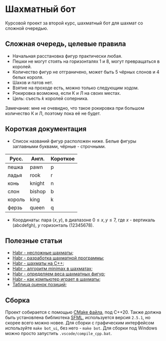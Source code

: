 # Шахматный бот
Курсовой проект за второй курс, шахматный бот для шахмат со сложной очередью.


## Сложная очередь, целевые правила
+ Начальная расстановка фигур практически любая.
+ Пешки не могут стоять на горизонталях 1 и 8, могут превращаться в королей.
+ Количество фигур не отграничено, может быть 5 чёрных слонов и 4 белых короля.
+ Шахов и патов нет.
+ Взятие на проходе есть, можно только следующим ходом.
+ Рокировка возможна, если К и Л на своих местах.
+ Цель: съесть $k$ королей соперника.

Замечание: мне не очевидно, что такое рокировка при большом количество К и Л, поэтому пока её не будет.


## Короткая документация
+ Список названий фигур расположен ниже. Белые фигуры заглавными буквами, чёрные - строчными.

| Русс.  | Англ.  | Короткое |
|--------|--------|----------|
| пешка  | pawn   | p        |
| ладья  | rook   | r        |
| конь   | knight | n        |
| слон   | bishop | b        |
| король | king   | k        |
| ферзь  | queen  | q        |

+ Координаты: пара $(x, y)$, в диапазоне $0 \leq x, y \leq 7$, где $x$ - вертикаль (abcdefgh), $y$ горизонталь (12345678).


## Полезные статьи
+ [Habr - несложные шахматы](https://habr.com/ru/companies/skillbox/articles/437524/);
+ [Habr - разработка шахматной программы](https://habr.com/ru/articles/329528/);
+ [Habr - шахматы на C++](https://habr.com/ru/articles/682122/);
+ [Habr - алгоритм minimax в шахматах](https://habr.com/ru/companies/otus/articles/785512/);
+ [Habr - определяем веса шахматных фигур](https://habr.com/ru/articles/254753/);
+ [Habr - как компьютер играет в шахматы](https://habr.com/ru/articles/390821/);
+ [Таблица оценок позиций](https://www.chessprogramming.org/Simplified_Evaluation_Function);


## Сборка
Проект собирается с помощью [CMake файла](./CMakeLists.txt), под C++20. Также должна быть установлена библиотека [SFML](https://www.sfml-dev.org/), используется версия `2.5.1`, но скорее всего можно новее. Для сборки с графическим интерфейсом используйте `make bot_ui`, без него - `make bot`. Для сборки под Windows можно просто запустить `.vscode/compile_cpp.bat`.
